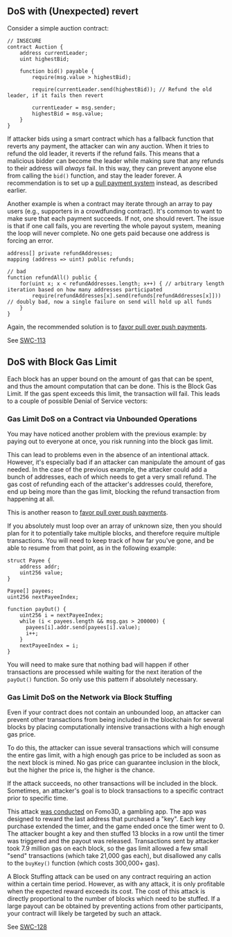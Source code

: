 ## DoS with (Unexpected) revert

Consider a simple auction contract:

```sol
// INSECURE
contract Auction {
    address currentLeader;
    uint highestBid;

    function bid() payable {
        require(msg.value > highestBid);

        require(currentLeader.send(highestBid)); // Refund the old leader, if it fails then revert

        currentLeader = msg.sender;
        highestBid = msg.value;
    }
}
```

If attacker bids using a smart contract which has a fallback function that reverts any payment, the
attacker can win any auction. When it tries to refund the old leader, it reverts if the refund
fails. This means that a malicious bidder can become the leader while making sure that any refunds
to their address will *always* fail. In this way, they can prevent anyone else from calling the
`bid()` function, and stay the leader forever. A recommendation is to set up a
[pull payment system](./recommendations#favor-pull-over-push-for-external-calls) instead, as
described earlier.

Another example is when a contract may iterate through an array to pay users (e.g., supporters in a
crowdfunding contract). It's common to want to make sure that each payment succeeds. If not, one
should revert. The issue is that if one call fails, you are reverting the whole payout system,
meaning the loop will never complete. No one gets paid because one address is forcing an error.

```sol
address[] private refundAddresses;
mapping (address => uint) public refunds;

// bad
function refundAll() public {
    for(uint x; x < refundAddresses.length; x++) { // arbitrary length iteration based on how many addresses participated
        require(refundAddresses[x].send(refunds[refundAddresses[x]])) // doubly bad, now a single failure on send will hold up all funds
    }
}
```

Again, the recommended solution is to
[favor pull over push payments](./recommendations#favor-pull-over-push-for-external-calls).

See [SWC-113](https://swcregistry.io/docs/SWC-113)


## DoS with Block Gas Limit

Each block has an upper bound on the amount of gas that can be spent, and thus the amount
computation that can be done. This is the Block Gas Limit. If the gas spent exceeds this limit, the
transaction will fail. This leads to a couple of possible Denial of Service vectors:

### Gas Limit DoS on a Contract via Unbounded Operations

You may have noticed another problem with the previous example: by paying out to everyone at once,
you risk running into the block gas limit.

This can lead to problems even in the absence of an intentional attack. However, it's especially
bad if an attacker can manipulate the amount of gas needed. In the case of the previous example,
the attacker could add a bunch of addresses, each of which needs to get a very small refund. The
gas cost of refunding each of the attacker's addresses could, therefore, end up being more than the
gas limit, blocking the refund transaction from happening at all.

This is another reason to
[favor pull over push payments](./recommendations#favor-pull-over-push-for-external-calls).

If you absolutely must loop over an array of unknown size, then you should plan for it to
potentially take multiple blocks, and therefore require multiple transactions. You will need to
keep track of how far you've gone, and be able to resume from that point, as in the following
example:

```sol
struct Payee {
    address addr;
    uint256 value;
}

Payee[] payees;
uint256 nextPayeeIndex;

function payOut() {
    uint256 i = nextPayeeIndex;
    while (i < payees.length && msg.gas > 200000) {
      payees[i].addr.send(payees[i].value);
      i++;
    }
    nextPayeeIndex = i;
}
```

You will need to make sure that nothing bad will happen if other transactions are processed while
waiting for the next iteration of the `payOut()` function. So only use this pattern if absolutely
necessary.

### Gas Limit DoS on the Network via Block Stuffing

Even if your contract does not contain an unbounded loop, an attacker can prevent other
transactions from being included in the blockchain for several blocks by placing computationally
intensive transactions with a high enough gas price.

To do this, the attacker can issue several transactions which will consume the entire gas limit,
with a high enough gas price to be included as soon as the next block is mined. No gas price can
guarantee inclusion in the block, but the higher the price is, the higher is the chance.

If the attack succeeds, no other transactions will be included in the block. Sometimes, an
attacker's goal is to block transactions to a specific contract prior to specific time.

This attack [was conducted](https://solmaz.io/2018/10/18/anatomy-block-stuffing/) on Fomo3D, a
gambling app. The app was designed to reward the last address that purchased a "key". Each key
purchase extended the timer, and the game ended once the timer went to 0. The attacker bought a key
and then stuffed 13 blocks in a row until the timer was triggered and the payout was released.
Transactions sent by attacker took 7.9 million gas on each block, so the gas limit allowed a few
small "send" transactions (which take 21,000 gas each), but disallowed any calls to the `buyKey()`
function (which costs 300,000+ gas).

A Block Stuffing attack can be used on any contract requiring an action within a certain time
period. However, as with any attack, it is only profitable when the expected reward exceeds its
cost. The cost of this attack is directly proportional to the number of blocks which need to be
stuffed. If a large payout can be obtained by preventing actions from other participants, your
contract will likely be targeted by such an attack.

See [SWC-128](https://swcregistry.io/docs/SWC-128)


